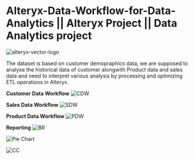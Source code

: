 # Alteryx-Data-Workflow-for-Data-Analytics || Alteryx Project || Data Analytics project

![alteryx-vector-logo](https://github.com/Rishi-Kalpa/Alteryx-Data-Workflow-for-Data-Analytics/assets/98646729/6eb655a2-f44c-4cac-b791-d7d6f9d3b1b2)

The dataset is based on customer demopraphics data, we are supposed to analyse the historical data of customer alongwith Product data and sales data and need to interpret various analysis by processing and optimizing ETL operations in Alteryx.

**Customer Data Workflow**
![CDW](https://github.com/Rishi-Kalpa/Alteryx-Data-Workflow-for-Data-Analytics/assets/98646729/15d75b32-a58c-4345-9497-94cae6ab7e81)

**Sales Data Workflow**
![SDW](https://github.com/Rishi-Kalpa/Alteryx-Data-Workflow-for-Data-Analytics/assets/98646729/5b2b2001-e5ee-4855-95fe-c0d7c8602152)

**Product Data Workflow**
![PDW](https://github.com/Rishi-Kalpa/Alteryx-Data-Workflow-for-Data-Analytics/assets/98646729/cb81e16e-f8e6-4307-aa82-d0bac0d75b1d)

**Reporting**
![BR](https://github.com/Rishi-Kalpa/Alteryx-Data-Workflow-for-Data-Analytics/assets/98646729/548226bb-8029-45d3-968c-051f44fcac8a)

![Pie Chart](https://github.com/Rishi-Kalpa/Alteryx-Data-Workflow-for-Data-Analytics/assets/98646729/ca931598-0df2-4d6b-ad37-7954c16120fb)

![CC](https://github.com/Rishi-Kalpa/Alteryx-Data-Workflow-for-Data-Analytics/assets/98646729/6273f1e2-2d33-4d15-b2af-819be66b4da2)




